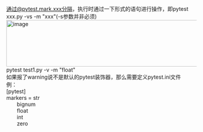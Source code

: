 通过@pytest.mark.xxx分隔，执行时通过一下形式的语句进行操作，即pytest xxx.py -vs -m "xxx"(-s参数并非必须)
<img width="687" height="123" alt="image" src="https://github.com/user-attachments/assets/1496602a-663b-4bdd-ae19-da49858c802e" /><br>
pytest test1.py -v -m "float"<br>
如果报了warning说不是默认的pytest装饰器，那么需要定义pytest.ini文件<br>
例：<br>
[pytest]<br>
markers =  str <br>
&emsp;&emsp;bignum <br>
           &emsp;&emsp;float <br>
           &emsp;&emsp;int <br>
           &emsp;&emsp;zero<br>
